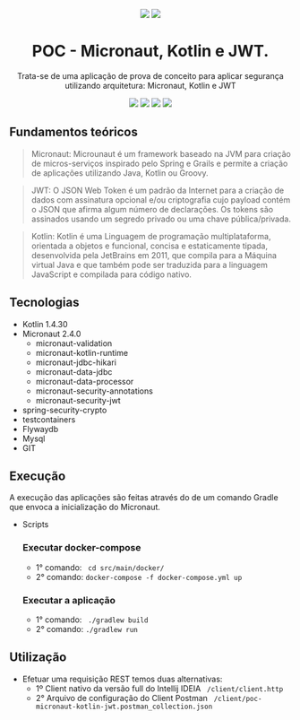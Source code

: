 <div align="center">

![](https://img.shields.io/badge/Status-Em%20Desenvolvimento-orange)
<a href="https://wesleyosantos91.medium.com/authentication-provider-com-jwt-micronaut-e-kotlin-e53632fc5351"><img src="https://img.shields.io/badge/-Artigo-%2312100E?style=flat&logo=medium&logoColor=white"/></a>
</div>

<div align="center">

# POC - Micronaut, Kotlin e JWT.
Trata-se de uma aplicação de prova de conceito para aplicar segurança utilizando arquitetura: Micronaut, Kotlin e JWT

![](https://img.shields.io/badge/Autor-Wesley%20Oliveira%20Santos-brightgreen)
![](https://img.shields.io/badge/Language-Kotlin-brightgreen)
![](https://img.shields.io/badge/Framework-Micronaut-brightgreen)
![](https://img.shields.io/badge/Security-JWT-brightgreen)

</div> 

## Fundamentos teóricos

> Micronaut: Microunaut é um framework baseado na JVM para criação de micros-serviços inspirado pelo Spring e Grails e permite a criação de aplicações utilizando Java, Kotlin ou Groovy.

> JWT: O JSON Web Token é um padrão da Internet para a criação de dados com assinatura opcional e/ou criptografia cujo payload contém o JSON que afirma algum número de declarações. Os tokens são assinados usando um segredo privado ou uma chave pública/privada.

> Kotlin: Kotlin é uma Linguagem de programação multiplataforma, orientada a objetos e funcional, concisa e estaticamente tipada, desenvolvida pela JetBrains em 2011, que compila para a Máquina virtual Java e que também pode ser traduzida para a linguagem JavaScript e compilada para código nativo.

## Tecnologias
- Kotlin 1.4.30
- Micronaut 2.4.0
    - micronaut-validation
    - micronaut-kotlin-runtime
    - micronaut-jdbc-hikari
    - micronaut-data-jdbc
    - micronaut-data-processor
    - micronaut-security-annotations
    - micronaut-security-jwt
- spring-security-crypto
- testcontainers
- Flywaydb
- Mysql
- GIT

## Execução

A execução das aplicações são feitas através do de um comando Gradle que envoca a inicialização do Micronaut.

- Scripts
  ### Executar docker-compose
    - 1° comando: ``` cd src/main/docker/```
    - 2° comando: ```docker-compose -f docker-compose.yml up```
  ### Executar a aplicação
    - 1° comando: ``` ./gradlew build```
    - 2° comando: ```./gradlew run```

## Utilização

-  Efetuar uma requisição REST temos duas alternativas:
   - 1º Client nativo da versão full do Intellij IDEIA ``` /client/client.http```
   - 2° Arquivo de configuração do Client Postman ``` /client/poc-micronaut-kotlin-jwt.postman_collection.json```
    